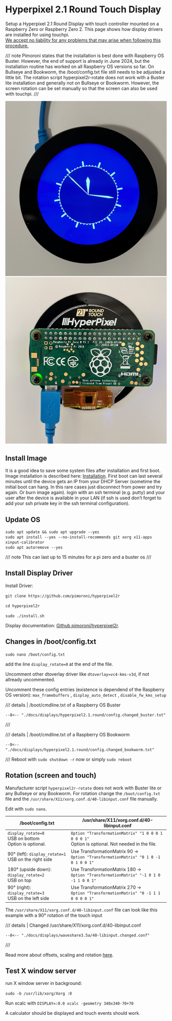 # Hyperpixel 2.1 Round Touch Display 

Setup a Hyperpixel 2.1 Round Display with touch controller mounted on a Raspberry Zero or Raspberry Zero 2.
This page shows how display drivers are installed for using touchpi.<br>
<ins>We accept no liability for any problems that may arise when following this procedure.</ins>

/// note
Pimoroni states that the installation is best done with Raspberry OS Buster. 
However, the end of support is already in June 2024, but the installation routine has worked on all Raspberry OS versions so far. 
On Bullseye and Bookworm, the /boot/config.txt file still needs to be adjusted a little bit. 
The rotation script hyperpixel2r-rotate does not work with a Buster lite installation and generally not on Bullseye or Bookworm. 
However, the screen rotation can be set manually so that the screen can also be used with touchpi.
///

![touchpi @ hyperpixel 2.1 round display with RaSPI Zero ](../../img/PiZero_Hyperpixel2.1R_1.jpg)
![touchpi @ hyperpixel 2.1 round display with RaSPI Zero ](../../img/PiZero_Hyperpixel2.1R_2.jpg)

## Install Image
It is a good idea to save some system files after installation and first boot. 
Image installation is described here: [Installation](../../index.md#install).
First boot can last several minutes until the device gets an IP from your DHCP Server (sometime the initial boot can hang. 
In this rare cases just disconnect from power and try again. Or burn image again).
login with an ssh terminal (e.g. putty) and your user after the device is available in your LAN 
(if ssh is used don’t forget to add your ssh private key in the ssh terminal configuration).

## Update OS

```
sudo apt update && sudo apt upgrade --yes
sudo apt install --yes --no-install-recommends git xorg x11-apps xinput-calibrator
sudo apt autoremove --yes
```
/// note
This can last up to 15 minutes for a pi zero and a buster os
///

## Install Display Driver

Install Driver: 

`git clone https://github.com/pimoroni/hyperpixel2r`

`cd hyperpixel2r`

`sudo ./install.sh`

Display documentation: [Github pimoroni/hyperpixel2r](https://github.com/pimoroni/hyperpixel2r).

## Changes in /boot/config.txt

`sudo nano /boot/config.txt`

add the line `display_rotate=0` at the end of the file.

Uncomment other dtoverlay driver like `dtoverlay=vc4-kms-v3d`, if not allready uncommented.

Uncomment these config entries (existence is dependend of the Raspberry OS version):  `max_framebuffers` , `display_auto_detect` , `disable_fw_kms_setup`


/// details | /boot/cmdline.txt of a Raspberry OS Buster
```
--8<-- "./docs/displays/hyperpixel2.1.round/config.changed_buster.txt"
```
///

/// details | /boot/cmdline.txt of a Raspberry OS Bookworm
```
--8<-- "./docs/displays/hyperpixel2.1.round/config.changed_bookworm.txt"
```
///
Reboot with `sudo shutdown -r` now or simply `sudo reboot`

## Rotation (screen and touch)

Manufacturer script `hyperpixel2r-rotate` does not work with Buster lite or any Bullseye or any Bookworm. 
For rotation change the `/boot/config.txt` file and the `/usr/share/X11/xorg.conf.d/40-libinput.conf` file manually.

Edit with `sudo nano`.

| /boot/config.txt                                           | /usr/share/X11/xorg.conf.d/40-libinput.conf                                                        |
|------------------------------------------------------------|----------------------------------------------------------------------------------------------------|
| `display_rotate=0`<br>USB on bottom<br>Option is optional. | `Option "TransformationMatrix" "1 0 0 0 1 0 0 0 1"`<br>Option is optional. Not needed in the file. |
| 90° (left): `display_rotate=1`<br>USB on the right side    | Use TransformationMatrix 90 -><br>`Option "TransformationMatrix" "0 1 0 -1 0 1 0 0 1"`             |                               
| 180° (upside down):  `display_rotate=2`<br>USB on top      | Use TransformationMatrix 180 -><br>`Option "TransformationMatrix" "-1 0 1 0 -1 1 0 0 1"`           |
| 90° (right): `display_rotate=3`<br>USB on the left side    | Use TransformationMatrix 270 -><br>`Option "TransformationMatrix" "0 -1 1 1 0 0 0 0 1"`            |

The `/usr/share/X11/xorg.conf.d/40-libinput.conf` file can look like this example with a 90° rotation of the touch input

/// details | Changed /usr/share/X11/xorg.conf.d/40-libinput.conf 
``` linenums="1"  hl_lines="43"
--8<-- "./docs/displays/waveshare3.5a/40-libinput.changed.conf"
```
///

Read more about offsets, scaling and rotation [here](../../tips/rotation.md).

## Test X window server

run X window server in background:

`sudo -b /usr/lib/xorg/Xorg :0`

Run xcalc with `DISPLAY=:0.0 xcalc -geometry 340x340-70+70`

A calculator should be displayed and touch events should work.